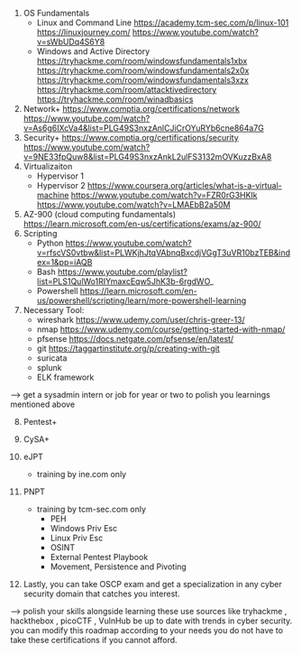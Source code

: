 1) OS Fundamentals
	- Linux and Command Line
		https://academy.tcm-sec.com/p/linux-101
		https://linuxjourney.com/
		https://www.youtube.com/watch?v=sWbUDq4S6Y8
	- Windows and Active Directory
		https://tryhackme.com/room/windowsfundamentals1xbx
		https://tryhackme.com/room/windowsfundamentals2x0x
		https://tryhackme.com/room/windowsfundamentals3xzx
		https://tryhackme.com/room/attacktivedirectory
		https://tryhackme.com/room/winadbasics
2) Network+
	https://www.comptia.org/certifications/network
	https://www.youtube.com/watch?v=As6g6IXcVa4&list=PLG49S3nxzAnlCJiCrOYuRYb6cne864a7G
3) Security+
	https://www.comptia.org/certifications/security
	https://www.youtube.com/watch?v=9NE33fpQuw8&list=PLG49S3nxzAnkL2ulFS3132mOVKuzzBxA8
4) Virtualizaiton
	- Hypervisor 1
	- Hypervisor 2
		https://www.coursera.org/articles/what-is-a-virtual-machine
		https://www.youtube.com/watch?v=FZR0rG3HKIk
		https://www.youtube.com/watch?v=LMAEbB2a50M
5) AZ-900 (cloud computing fundamentals)
	https://learn.microsoft.com/en-us/certifications/exams/az-900/
6) Scripting
	- Python
		https://www.youtube.com/watch?v=rfscVS0vtbw&list=PLWKjhJtqVAbnqBxcdjVGgT3uVR10bzTEB&index=1&pp=iAQB
	- Bash
		https://www.youtube.com/playlist?list=PLS1QulWo1RIYmaxcEqw5JhK3b-6rgdWO_
	- Powershell
		https://learn.microsoft.com/en-us/powershell/scripting/learn/more-powershell-learning
7) Necessary Tool:
	- wireshark
		https://www.udemy.com/user/chris-greer-13/
	- nmap
		https://www.udemy.com/course/getting-started-with-nmap/
	- pfsense
		https://docs.netgate.com/pfsense/en/latest/
	- git
		https://taggartinstitute.org/p/creating-with-git
	- suricata
	- splunk
	- ELK framework

--> get a sysadmin intern or job for year or two to polish you learnings mentioned above

8) Pentest+
9) CySA+
10) eJPT
	- training by ine.com only
11) PNPT
	- training by tcm-sec.com only
		- PEH
		- Windows Priv Esc
		- Linux Priv Esc
		- OSINT
		- External Pentest Playbook
		- Movement, Persistence and Pivoting

12) Lastly, you can take OSCP exam
    and get a specialization in any cyber security domain that catches you interest.

--> polish your skills alongside learning these use sources like tryhackme , hackthebox , picoCTF , VulnHub
    be up to date with trends in cyber security. you can modify this roadmap according to your needs you do
    not have to take these certifications if you cannot afford.  
